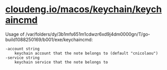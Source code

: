 # [cloudeng.io/macos/keychain/keychaincmd](https://pkg.go.dev/cloudeng.io/macos/keychain/keychaincmd?tab=doc)


Usage of
/var/folders/dy/3b1mfs651m1cdwzr6xd9j4dm0000gn/T/go-build1088250169/b001/exe/keychaincmd:

    -account string
      	keychain account that the note belongs to (default "cnicolaou")
    -service string
      	keychain service that the note belongs to

